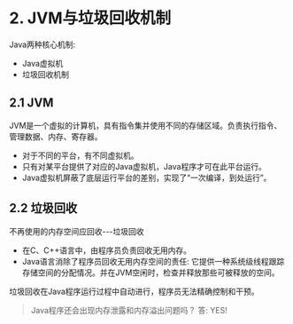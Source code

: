 # 2. JVM与垃圾回收机制

Java两种核心机制:
* Java虚拟机
* 垃圾回收机制

## 2.1 JVM
JVM是一个虚拟的计算机，具有指令集并使用不同的存储区域。负责执行指令、管理数据、内存、寄存器。

* 对于不同的平台，有不同虚拟机。
* 只有对某平台提供了对应的Java虚拟机，Java程序才可在此平台运行。
* Java虚拟机屏蔽了底层运行平台的差别，实现了“一次编译，到处运行”。



## 2.2 垃圾回收
不再使用的内存空间应回收---垃圾回收
* 在C、C++语言中，由程序员负责回收无用内存。
* Java语言消除了程序员回收无用内存空间的责任: 它提供一种系统级线程跟踪存储空间的分配情况。并在JVM空闲时，检查并释放那些可被释放的空间。

垃圾回收在Java程序运行过程中自动进行，程序员无法精确控制和干预。

> Java程序还会出现内存泄露和内存溢出问题吗？
> 答: YES!

